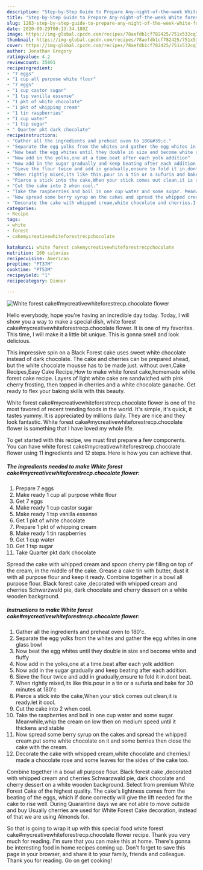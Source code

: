 ```yaml
---
description: "Step-by-Step Guide to Prepare Any-night-of-the-week White forest cake#mycreativewhiteforestrecp.chocolate flower"
title: "Step-by-Step Guide to Prepare Any-night-of-the-week White forest cake#mycreativewhiteforestrecp.chocolate flower"
slug: 1263-step-by-step-guide-to-prepare-any-night-of-the-week-white-forest-cakemycreativewhiteforestrecpchocolate-flower
date: 2020-09-29T00:13:34.180Z
image: https://img-global.cpcdn.com/recipes/78aefdb1cf782425/751x532cq70/white-forest-cakemycreativewhiteforestrecpchocolate-flower-recipe-main-photo.jpg
thumbnail: https://img-global.cpcdn.com/recipes/78aefdb1cf782425/751x532cq70/white-forest-cakemycreativewhiteforestrecpchocolate-flower-recipe-main-photo.jpg
cover: https://img-global.cpcdn.com/recipes/78aefdb1cf782425/751x532cq70/white-forest-cakemycreativewhiteforestrecpchocolate-flower-recipe-main-photo.jpg
author: Jonathan Gregory
ratingvalue: 4.2
reviewcount: 35801
recipeingredient:
- "7 eggs"
- "1 cup all purpose white flour"
- "7 eggs"
- "1 cup castor sugar"
- "1 tsp vanilla essense"
- "1 pkt of white chocolate"
- "1 pkt of whipping cream"
- "1 tin raspberries"
- "1 cup water"
- "1 tsp sugar"
- " Quarter pkt dark chocolate"
recipeinstructions:
- "Gather all the ingredients and preheat oven to 180&#39;c."
- "Separate the egg yolks from the whites and gather the egg whites in one glass bowl"
- "Now beat the egg whites until they double in size and become white and fluffy"
- "Now add in the yolks,one at a time.beat after each yolk addition"
- "Now add in the sugar gradually and keep beating after each addition."
- "Sieve the flour twice and add in gradually,ensure to fold it in.dont beat."
- "When rightly mixed,its like this.pour in a tin or a sufuria and bake for 30 minutes at 180&#39;c"
- "Pierce a stick into the cake,When your stick comes out clean,it is ready.let it cool."
- "Cut the cake into 2 when cool."
- "Take the raspberries and boil in one cup water and some sugar. Meanwhile,whip the cream on low then on medium speed until it thickens and stable"
- "Now spread some berry syrup on the cakes and spread the whipped cream.put some white chocolate on it and some berries then close the cake with the cream."
- "Decorate the cake with whipped cream,white chocolate and cherries.I made a chocolate rose and some leaves for the sides of the cake too."
categories:
- Recipe
tags:
- white
- forest
- cakemycreativewhiteforestrecpchocolate

katakunci: white forest cakemycreativewhiteforestrecpchocolate 
nutrition: 160 calories
recipecuisine: American
preptime: "PT37M"
cooktime: "PT53M"
recipeyield: "1"
recipecategory: Dinner

---
```



![White forest cake#mycreativewhiteforestrecp.chocolate flower](https://img-global.cpcdn.com/recipes/78aefdb1cf782425/751x532cq70/white-forest-cakemycreativewhiteforestrecpchocolate-flower-recipe-main-photo.jpg)

Hello everybody, hope you're having an incredible day today. Today, I will show you a way to make a special dish, white forest cake#mycreativewhiteforestrecp.chocolate flower. It is one of my favorites. This time, I will make it a little bit unique. This is gonna smell and look delicious.

This impressive spin on a Black Forest cake uses sweet white chocolate instead of dark chocolate. The cake and cherries can be prepared ahead, but the white chocolate mousse has to be made just. without oven,Cake Recipes,Easy Cake Recipe,How to make white forest cake,homemade white forest cake recipe. Layers of light white cake are sandwiched with pink cherry frosting, then topped in cherries and a white chocolate ganache. Get ready to flex your baking skills with this beauty.

White forest cake#mycreativewhiteforestrecp.chocolate flower is one of the most favored of recent trending foods in the world. It's simple, it's quick, it tastes yummy. It is appreciated by millions daily. They are nice and they look fantastic. White forest cake#mycreativewhiteforestrecp.chocolate flower is something that I have loved my whole life.


To get started with this recipe, we must first prepare a few components. You can have white forest cake#mycreativewhiteforestrecp.chocolate flower using 11 ingredients and 12 steps. Here is how you can achieve that.

<!--inarticleads1-->

##### The ingredients needed to make White forest cake#mycreativewhiteforestrecp.chocolate flower:

1. Prepare 7 eggs
1. Make ready 1 cup all purpose white flour
1. Get 7 eggs
1. Make ready 1 cup castor sugar
1. Make ready 1 tsp vanilla essense
1. Get 1 pkt of white chocolate
1. Prepare 1 pkt of whipping cream
1. Make ready 1 tin raspberries
1. Get 1 cup water
1. Get 1 tsp sugar
1. Take  Quarter pkt dark chocolate


Spread the cake with whipped cream and spoon cherry pie filling on top of the cream, in the middle of the cake. Grease a cake tin with butter, dust it with all purpose flour and keep it ready. Combine together in a bowl all purpose flour. Black forest cake ,decorated with whipped cream and cherries Schwarzwald pie, dark chocolate and cherry dessert on a white wooden background. 

<!--inarticleads2-->

##### Instructions to make White forest cake#mycreativewhiteforestrecp.chocolate flower:

1. Gather all the ingredients and preheat oven to 180&#39;c.
1. Separate the egg yolks from the whites and gather the egg whites in one glass bowl
1. Now beat the egg whites until they double in size and become white and fluffy
1. Now add in the yolks,one at a time.beat after each yolk addition
1. Now add in the sugar gradually and keep beating after each addition.
1. Sieve the flour twice and add in gradually,ensure to fold it in.dont beat.
1. When rightly mixed,its like this.pour in a tin or a sufuria and bake for 30 minutes at 180&#39;c
1. Pierce a stick into the cake,When your stick comes out clean,it is ready.let it cool.
1. Cut the cake into 2 when cool.
1. Take the raspberries and boil in one cup water and some sugar. Meanwhile,whip the cream on low then on medium speed until it thickens and stable
1. Now spread some berry syrup on the cakes and spread the whipped cream.put some white chocolate on it and some berries then close the cake with the cream.
1. Decorate the cake with whipped cream,white chocolate and cherries.I made a chocolate rose and some leaves for the sides of the cake too.


Combine together in a bowl all purpose flour. Black forest cake ,decorated with whipped cream and cherries Schwarzwald pie, dark chocolate and cherry dessert on a white wooden background. Select from premium White Forest Cake of the highest quality. The cake&#39;s lightness comes from the beating of the eggs, which if done correctly will give the lift needed for the cake to rise well. During Quarantine days we are not able to move outside and buy Usually cherries are used for White Forest Cake decoration, instead of that we are using Almonds for. 

So that is going to wrap it up with this special food white forest cake#mycreativewhiteforestrecp.chocolate flower recipe. Thank you very much for reading. I'm sure that you can make this at home. There's gonna be interesting food in home recipes coming up. Don't forget to save this page in your browser, and share it to your family, friends and colleague. Thank you for reading. Go on get cooking!
